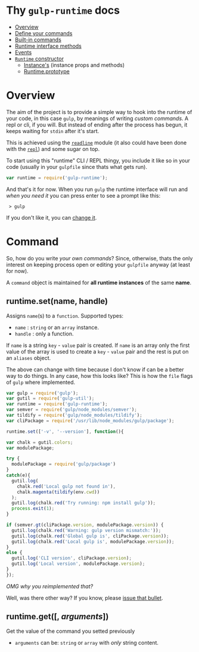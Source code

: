 # Thy `gulp-runtime` docs

  - [Overview](#Overview)
  - [Define your commands](#Command)
  - [Built-in commands](#Built-ins)
  - [Runtime interface methods](#Interface-methods)
  - [Events](#Events)
  - [`Runtime` constructor](#Review)
    - [Instance's](#Instance's) (instance props and methods)
    - [Runtime.prototype](#Runtime.prototype)


# Overview

The aim of the project is to provide a simple way to hook into the runtime of your code, in this case `gulp`, by meanings of writing *custom commands*. A repl or cli, if you will. But instead of ending after the process has begun, it keeps waiting for `stdin` after it's start.

This is achieved using the [`readline`](nodejs.org/api/readline.html) module (it also could have been done with the [`repl`](nodejs.org/api/repl.html)) and some sugar on top.

To start using this "runtime" CLI / REPL thingy, you include it like so in your code (usually in your `gulpfile` since thats what gets run).

```js
var runtime = require('gulp-runtime');
```

And that's it for now. When you run `gulp` the runtime interface will run and *when you need it* you can press enter to see a prompt like this:

```
 > gulp
```

If you don't like it, you can [change it](#Interface-methods).

# Command

So, how do you write *your own commands*? Since, otherwise, thats the only interest on keeping process open or editing your `gulpfile` anyway (at least for now).

A `command` object is maintained for **all runtime instances** of the same **name**.

## runtime.set(name, handle)

Assigns `name`(s) to a `function`. Supported types:

 -   `name` : `string` or an `array` instance.
 - `handle` : only a function.

 If `name` is a string `key` - `value` pair is created.
 If `name` is an array only the first value of the array is used to create a `key` - `value` pair and the rest is put on an `aliases` object.

 The above can change with time because I don't know if can be a better way to do things. In any case, how this looks like? This is how the `file` flags of `gulp` where implemented.


 ```js
var gulp = require('gulp');
var gutil = require('gulp-util');
var runtime = require('gulp-runtime');
var semver = require('gulp/node_modules/semver');
var tildify = require('gulp/node_modules/tildify');
var cliPackage = require('/usr/lib/node_modules/gulp/package');

runtime.set(['-v', '--version'], function(){

 var chalk = gutil.colors;
 var modulePackage;

 try {
   modulePackage = require('gulp/package')
 }
 catch(e){
   gutil.log(
     chalk.red('Local gulp not found in'),
     chalk.magenta(tildify(env.cwd))
   );
   gutil.log(chalk.red('Try running: npm install gulp'));
   process.exit(1);
 }

 if (semver.gt(cliPackage.version, modulePackage.version)) {
   gutil.log(chalk.red('Warning: gulp version mismatch:'));
   gutil.log(chalk.red('Global gulp is', cliPackage.version));
   gutil.log(chalk.red('Local gulp is', modulePackage.version));
 }
 else {
   gutil.log('CLI version', cliPackage.version);
   gutil.log('Local version', modulePackage.version);
 }
});
```

*OMG why you reimplemented that?*

Well, was there other way? If you know, please [issue that bullet](https://github.com/stringparser/gulp-runtime/issues).


## runtime.get([, *arguments*])

  Get the value of the command you setted previously

  - `arguments` can be: `string` or `array` with *only* string content.
